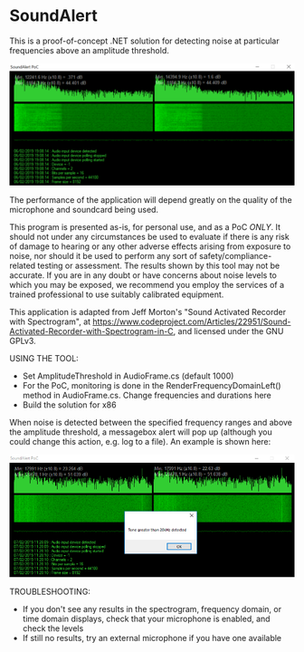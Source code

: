 # SoundAlert

This is a proof-of-concept .NET solution for detecting noise at particular frequencies above an amplitude threshold.

![Image1](https://github.com/catz3/SoundAlert-example/blob/master/SoundAlert.PNG)

The performance of the application will depend greatly on the quality of the microphone and soundcard being used. 

This program is presented as-is, for personal use, and as a PoC *ONLY*. It should not under any circumstances be used to evaluate if there is any risk of damage to hearing or any other adverse effects arising from exposure to noise, nor should it be used to perform any sort of safety/compliance-related testing or assessment. The results shown by this tool may not be accurate. If you are in any doubt or have concerns about noise levels to which you may be exposed, we recommend you employ the services of a trained professional to use suitably calibrated equipment.

This application is adapted from Jeff Morton's "Sound Activated Recorder with Spectrogram", at https://www.codeproject.com/Articles/22951/Sound-Activated-Recorder-with-Spectrogram-in-C, and licensed under the GNU GPLv3.

USING THE TOOL:
- Set AmplitudeThreshold in AudioFrame.cs (default 1000)
- For the PoC, monitoring is done in the RenderFrequencyDomainLeft() method in AudioFrame.cs. Change frequencies and durations here
- Build the solution for x86

When noise is detected between the specified frequency ranges and above the amplitude threshold, a messagebox alert will pop up (although you could change this action, e.g. log to a file). An example is shown here:

![Image2](https://github.com/catz3/SoundAlert-example/blob/master/SoundAlert2.PNG)

TROUBLESHOOTING:
- If you don't see any results in the spectrogram, frequency domain, or time domain displays, check that your microphone is enabled, and check the levels
- If still no results, try an external microphone if you have one available

